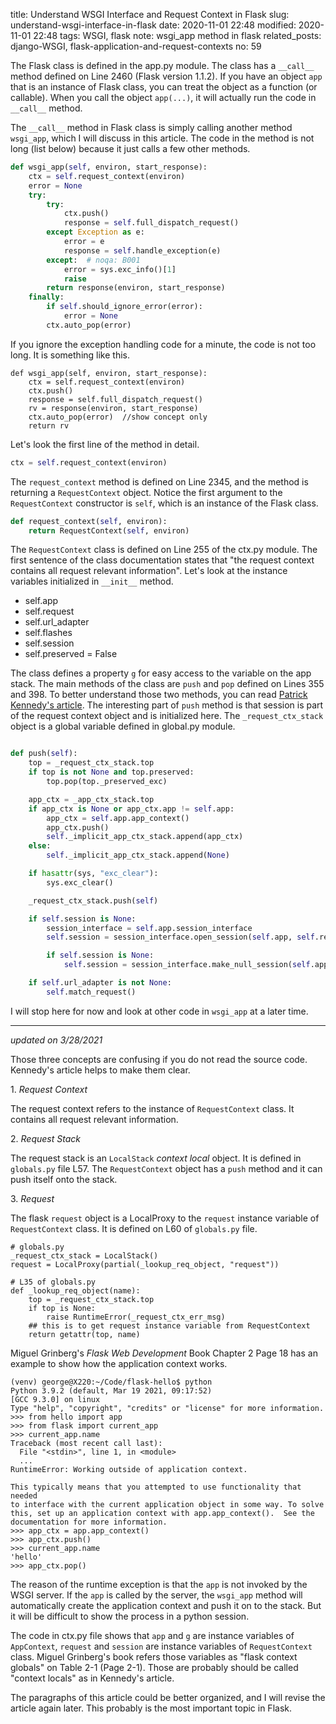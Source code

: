 title: Understand WSGI Interface and Request Context in Flask
slug: understand-wsgi-interface-in-flask
date: 2020-11-01 22:48
modified: 2020-11-01 22:48
tags: WSGI, flask
note: wsgi_app method in flask
related_posts: django-WSGI, flask-application-and-request-contexts
no: 59

The Flask class is defined in the app.py module.   The class has a `__call__` method 
defined on Line 2460 (Flask version 1.1.2).  If you have an object `app` that is an 
instance of Flask class,
you can treat the object as a function (or callable). When you call the object `app(...)`, 
it will actually run the code in `__call__` method.  

The `__call__` method in Flask class is simply calling another method `wsgi_app`, which 
I will discuss in this article.  The code in the method is not long (list below) 
because it just calls a few other methods. 

```python
def wsgi_app(self, environ, start_response):
    ctx = self.request_context(environ)
    error = None
    try:
        try:
            ctx.push()
            response = self.full_dispatch_request()
        except Exception as e:
            error = e
            response = self.handle_exception(e)
        except:  # noqa: B001
            error = sys.exc_info()[1]
            raise
        return response(environ, start_response)
    finally:
        if self.should_ignore_error(error):
            error = None
        ctx.auto_pop(error)
```

If you ignore the exception handling code for a minute, the code is not too long. It is 
something like this. 

```
def wsgi_app(self, environ, start_response):
    ctx = self.request_context(environ)
    ctx.push()
    response = self.full_dispatch_request()
    rv = response(environ, start_response)
    ctx.auto_pop(error)  //show concept only
    return rv
```

Let's look the first line of the method in detail.  

```python
ctx = self.request_context(environ)
```

The `request_context` method is defined on Line 2345, and the method is returning a 
`RequestContext` object. Notice the first argument to the `RequestContext` constructor is 
`self`, which is an instance of the Flask class.  

```python
def request_context(self, environ):
    return RequestContext(self, environ)
```

The `RequestContext` class is defined on Line 255 of the ctx.py module.  The first 
sentence of the class documentation states that "the request context contains all 
request relevant information". Let's look at the instance variables initialized 
in `__init__` method. 

- self.app
- self.request
- self.url_adapter
- self.flashes
- self.session
- self.preserved = False

The class defines a property `g` for easy access to the variable on the app stack. 
The main methods of the class are `push` and `pop` defined on Lines 355 and 398. 
To better understand those two methods, you can read 
[Patrick Kennedy's article](https://testdriven.io/blog/flask-contexts-advanced/). 
The interesting part of `push` method is that session is part of the request 
context object and is initialized here.  The `_request_ctx_stack` object is 
a global variable defined in global.py module.  

```python

def push(self):
    top = _request_ctx_stack.top
    if top is not None and top.preserved:
        top.pop(top._preserved_exc)

    app_ctx = _app_ctx_stack.top
    if app_ctx is None or app_ctx.app != self.app:
        app_ctx = self.app.app_context()
        app_ctx.push()
        self._implicit_app_ctx_stack.append(app_ctx)
    else:
        self._implicit_app_ctx_stack.append(None)

    if hasattr(sys, "exc_clear"):
        sys.exc_clear()

    _request_ctx_stack.push(self)

    if self.session is None:
        session_interface = self.app.session_interface
        self.session = session_interface.open_session(self.app, self.request)

        if self.session is None:
            self.session = session_interface.make_null_session(self.app)

    if self.url_adapter is not None:
        self.match_request()
```

I will stop here for now and look at other code in `wsgi_app` at a later time.   

<hr>

*updated on 3/28/2021*

Those three concepts are confusing if you do not read the source code. Kennedy's article 
helps to make them clear.  

1.&nbsp;*Request Context*

The request context refers to the instance of `RequestContext` class.  It contains 
all request relevant information.  

2.&nbsp;*Request Stack*

The request stack is an `LocalStack` *context local* object. It is defined in `globals.py` 
file L57. The `RequestContext` object has a `push` method and it can push itself onto
the stack.  

3.&nbsp;*Request*

The flask `request` object is a LocalProxy to the `request` instance variable of 
`RequestContext` class. It is defined on L60 of `globals.py` file. 

```
# globals.py
_request_ctx_stack = LocalStack()
request = LocalProxy(partial(_lookup_req_object, "request"))

# L35 of globals.py
def _lookup_req_object(name):
    top = _request_ctx_stack.top
    if top is None:
        raise RuntimeError(_request_ctx_err_msg)
    ## this is to get request instance variable from RequestContext
    return getattr(top, name)  
```

Miguel Grinberg's *Flask Web Development* Book Chapter 2 Page 18 has an example to show
how the application context works. 

```
(venv) george@X220:~/Code/flask-hello$ python
Python 3.9.2 (default, Mar 19 2021, 09:17:52) 
[GCC 9.3.0] on linux
Type "help", "copyright", "credits" or "license" for more information.
>>> from hello import app
>>> from flask import current_app
>>> current_app.name
Traceback (most recent call last):
  File "<stdin>", line 1, in <module>
  ...
RuntimeError: Working outside of application context.

This typically means that you attempted to use functionality that needed
to interface with the current application object in some way. To solve
this, set up an application context with app.app_context().  See the
documentation for more information.
>>> app_ctx = app.app_context()
>>> app_ctx.push()
>>> current_app.name
'hello'
>>> app_ctx.pop()
```

The reason of the runtime exception is that the `app` is not invoked by the 
WSGI server. If the `app` is called by the server, the `wsgi_app` method 
will automatically create the application context and push it on to the stack. 
But it will be difficult to show the process in a python session. 

The code in ctx.py file shows that `app` and `g` are instance variables 
of `AppContext`, `request` and `session` are instance variables of `RequestContext` 
class. Miguel Grinberg's book refers those variables as "flask context globals" 
on Table 2-1 (Page 2-1).  Those are probably should be called "context locals" as 
in Kennedy's article. 

The paragraphs of this article could be better organized, and I will revise the 
article again later.  This probably is the most important topic in Flask. 
